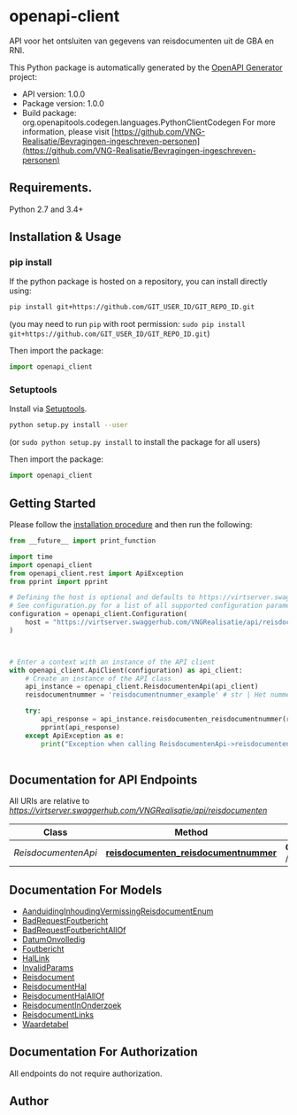 # openapi-client
API voor het ontsluiten van gegevens van reisdocumenten uit de GBA en RNI.

This Python package is automatically generated by the [OpenAPI Generator](https://openapi-generator.tech) project:

- API version: 1.0.0
- Package version: 1.0.0
- Build package: org.openapitools.codegen.languages.PythonClientCodegen
For more information, please visit [https://github.com/VNG-Realisatie/Bevragingen-ingeschreven-personen](https://github.com/VNG-Realisatie/Bevragingen-ingeschreven-personen)

## Requirements.

Python 2.7 and 3.4+

## Installation & Usage
### pip install

If the python package is hosted on a repository, you can install directly using:

```sh
pip install git+https://github.com/GIT_USER_ID/GIT_REPO_ID.git
```
(you may need to run `pip` with root permission: `sudo pip install git+https://github.com/GIT_USER_ID/GIT_REPO_ID.git`)

Then import the package:
```python
import openapi_client
```

### Setuptools

Install via [Setuptools](http://pypi.python.org/pypi/setuptools).

```sh
python setup.py install --user
```
(or `sudo python setup.py install` to install the package for all users)

Then import the package:
```python
import openapi_client
```

## Getting Started

Please follow the [installation procedure](#installation--usage) and then run the following:

```python
from __future__ import print_function

import time
import openapi_client
from openapi_client.rest import ApiException
from pprint import pprint

# Defining the host is optional and defaults to https://virtserver.swaggerhub.com/VNGRealisatie/api/reisdocumenten
# See configuration.py for a list of all supported configuration parameters.
configuration = openapi_client.Configuration(
    host = "https://virtserver.swaggerhub.com/VNGRealisatie/api/reisdocumenten"
)



# Enter a context with an instance of the API client
with openapi_client.ApiClient(configuration) as api_client:
    # Create an instance of the API class
    api_instance = openapi_client.ReisdocumentenApi(api_client)
    reisdocumentnummer = 'reisdocumentnummer_example' # str | Het nummer van het verstrekte Nederlandse reisdocument.

    try:
        api_response = api_instance.reisdocumenten_reisdocumentnummer(reisdocumentnummer)
        pprint(api_response)
    except ApiException as e:
        print("Exception when calling ReisdocumentenApi->reisdocumenten_reisdocumentnummer: %s\n" % e)
    
```

## Documentation for API Endpoints

All URIs are relative to *https://virtserver.swaggerhub.com/VNGRealisatie/api/reisdocumenten*

Class | Method | HTTP request | Description
------------ | ------------- | ------------- | -------------
*ReisdocumentenApi* | [**reisdocumenten_reisdocumentnummer**](docs/ReisdocumentenApi.md#reisdocumenten_reisdocumentnummer) | **GET** /reisdocumenten/{reisdocumentnummer} | 


## Documentation For Models

 - [AanduidingInhoudingVermissingReisdocumentEnum](docs/AanduidingInhoudingVermissingReisdocumentEnum.md)
 - [BadRequestFoutbericht](docs/BadRequestFoutbericht.md)
 - [BadRequestFoutberichtAllOf](docs/BadRequestFoutberichtAllOf.md)
 - [DatumOnvolledig](docs/DatumOnvolledig.md)
 - [Foutbericht](docs/Foutbericht.md)
 - [HalLink](docs/HalLink.md)
 - [InvalidParams](docs/InvalidParams.md)
 - [Reisdocument](docs/Reisdocument.md)
 - [ReisdocumentHal](docs/ReisdocumentHal.md)
 - [ReisdocumentHalAllOf](docs/ReisdocumentHalAllOf.md)
 - [ReisdocumentInOnderzoek](docs/ReisdocumentInOnderzoek.md)
 - [ReisdocumentLinks](docs/ReisdocumentLinks.md)
 - [Waardetabel](docs/Waardetabel.md)


## Documentation For Authorization

 All endpoints do not require authorization.

## Author




